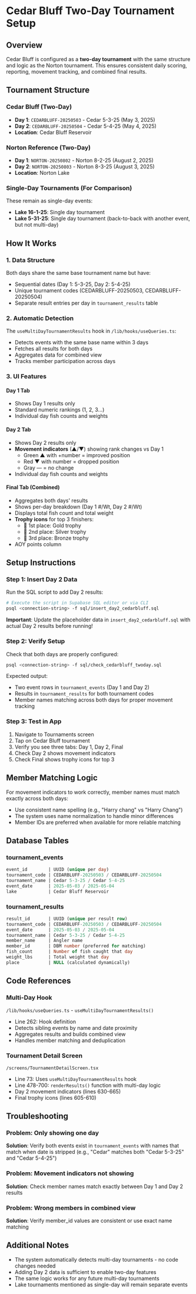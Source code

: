 # Cedar Bluff Two-Day Tournament Setup

## Overview
Cedar Bluff is configured as a **two-day tournament** with the same structure and logic as the Norton tournament. This ensures consistent daily scoring, reporting, movement tracking, and combined final results.

## Tournament Structure

### Cedar Bluff (Two-Day)
- **Day 1**: `CEDARBLUFF-20250503` - Cedar 5-3-25 (May 3, 2025)
- **Day 2**: `CEDARBLUFF-20250504` - Cedar 5-4-25 (May 4, 2025)
- **Location**: Cedar Bluff Reservoir

### Norton Reference (Two-Day)
- **Day 1**: `NORTON-20250802` - Norton 8-2-25 (August 2, 2025)
- **Day 2**: `NORTON-20250803` - Norton 8-3-25 (August 3, 2025)
- **Location**: Norton Lake

### Single-Day Tournaments (For Comparison)
These remain as single-day events:
- **Lake 16-1-25**: Single day tournament
- **Lake 5-31-25**: Single day tournament (back-to-back with another event, but not multi-day)

## How It Works

### 1. Data Structure
Both days share the same base tournament name but have:
- Sequential dates (Day 1: 5-3-25, Day 2: 5-4-25)
- Unique tournament codes (CEDARBLUFF-20250503, CEDARBLUFF-20250504)
- Separate result entries per day in `tournament_results` table

### 2. Automatic Detection
The `useMultiDayTournamentResults` hook in `/lib/hooks/useQueries.ts`:
- Detects events with the same base name within 3 days
- Fetches all results for both days
- Aggregates data for combined view
- Tracks member participation across days

### 3. UI Features

#### Day 1 Tab
- Shows Day 1 results only
- Standard numeric rankings (1, 2, 3...)
- Individual day fish counts and weights

#### Day 2 Tab
- Shows Day 2 results only
- **Movement indicators** (▲/▼) showing rank changes vs Day 1
  - Green ▲ with +number = improved position
  - Red ▼ with number = dropped position
  - Gray — = no change
- Individual day fish counts and weights

#### Final Tab (Combined)
- Aggregates both days' results
- Shows per-day breakdown (Day 1 #/Wt, Day 2 #/Wt)
- Displays total fish count and total weight
- **Trophy icons** for top 3 finishers:
  - 🥇 1st place: Gold trophy
  - 🥈 2nd place: Silver trophy
  - 🥉 3rd place: Bronze trophy
- AOY points column

## Setup Instructions

### Step 1: Insert Day 2 Data
Run the SQL script to add Day 2 results:
```bash
# Execute the script in Supabase SQL editor or via CLI
psql <connection-string> -f sql/insert_day2_cedarbluff.sql
```

**Important**: Update the placeholder data in `insert_day2_cedarbluff.sql` with actual Day 2 results before running!

### Step 2: Verify Setup
Check that both days are properly configured:
```bash
psql <connection-string> -f sql/check_cedarbluff_twoday.sql
```

Expected output:
- Two event rows in `tournament_events` (Day 1 and Day 2)
- Results in `tournament_results` for both tournament codes
- Member names matching across both days for proper movement tracking

### Step 3: Test in App
1. Navigate to Tournaments screen
2. Tap on Cedar Bluff tournament
3. Verify you see three tabs: Day 1, Day 2, Final
4. Check Day 2 shows movement indicators
5. Check Final shows trophy icons for top 3

## Member Matching Logic

For movement indicators to work correctly, member names must match exactly across both days:
- Use consistent name spelling (e.g., "Harry chang" vs "Harry Chang")
- The system uses name normalization to handle minor differences
- Member IDs are preferred when available for more reliable matching

## Database Tables

### tournament_events
```sql
event_id        | UUID (unique per day)
tournament_code | CEDARBLUFF-20250503 / CEDARBLUFF-20250504
tournament_name | Cedar 5-3-25 / Cedar 5-4-25
event_date      | 2025-05-03 / 2025-05-04
lake            | Cedar Bluff Reservoir
```

### tournament_results
```sql
result_id       | UUID (unique per result row)
tournament_code | CEDARBLUFF-20250503 / CEDARBLUFF-20250504
event_date      | 2025-05-03 / 2025-05-04
tournament_name | Cedar 5-3-25 / Cedar 5-4-25
member_name     | Angler name
member_id       | DBM number (preferred for matching)
fish_count      | Number of fish caught that day
weight_lbs      | Total weight that day
place           | NULL (calculated dynamically)
```

## Code References

### Multi-Day Hook
`/lib/hooks/useQueries.ts` - `useMultiDayTournamentResults()`
- Line 262: Hook definition
- Detects sibling events by name and date proximity
- Aggregates results and builds combined view
- Handles member matching and deduplication

### Tournament Detail Screen
`/screens/TournamentDetailScreen.tsx`
- Line 73: Uses `useMultiDayTournamentResults` hook
- Line 478-700: `renderResults()` function with multi-day logic
- Day 2 movement indicators (lines 630-665)
- Final trophy icons (lines 605-610)

## Troubleshooting

### Problem: Only showing one day
**Solution**: Verify both events exist in `tournament_events` with names that match when date is stripped (e.g., "Cedar" matches both "Cedar 5-3-25" and "Cedar 5-4-25")

### Problem: Movement indicators not showing
**Solution**: Check member names match exactly between Day 1 and Day 2 results

### Problem: Wrong members in combined view
**Solution**: Verify member_id values are consistent or use exact name matching

## Additional Notes

- The system automatically detects multi-day tournaments - no code changes needed
- Adding Day 2 data is sufficient to enable two-day features
- The same logic works for any future multi-day tournaments
- Lake tournaments mentioned as single-day will remain separate events

